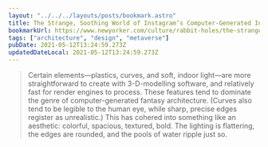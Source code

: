 ```yaml
---
layout: "../../../layouts/posts/bookmark.astro"
title: The Strange, Soothing World of Instagram’s Computer-Generated Interiors
bookmarkUrl: https://www.newyorker.com/culture/rabbit-holes/the-strange-soothing-world-of-instagrams-computer-generated-interiors
tags: ["architecture", "design", "metaverse"]
pubDate: 2021-05-12T13:24:59.273Z
updatedDateLocal: 2021-05-12T13:24:59.273Z
---
```


> Certain elements—plastics, curves, and soft, indoor light—are more straightforward to create with 3-D-modelling software, and relatively fast for render engines to process. These features tend to dominate the genre of computer-generated fantasy architecture. (Curves also tend to be legible to the human eye, while sharp, precise edges register as unrealistic.) This has cohered into something like an aesthetic: colorful, spacious, textured, bold. The lighting is flattering, the edges are rounded, and the pools of water ripple just so.

